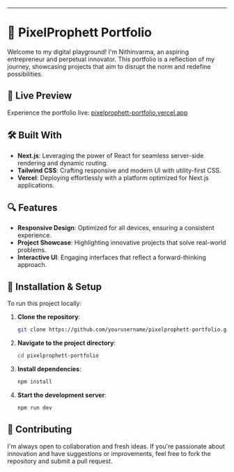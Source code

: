 

---

# 🚀 PixelProphett Portfolio

Welcome to my digital playground! I'm Nithinvarma, an aspiring entrepreneur and perpetual innovator. This portfolio is a reflection of my journey, showcasing projects that aim to disrupt the norm and redefine possibilities.

## 🌟 Live Preview

Experience the portfolio live: [pixelprophett-portfolio.vercel.app](https://pixelprophett-portfolio.vercel.app/)

## 🛠️ Built With

* **Next.js**: Leveraging the power of React for seamless server-side rendering and dynamic routing.
* **Tailwind CSS**: Crafting responsive and modern UI with utility-first CSS.
* **Vercel**: Deploying effortlessly with a platform optimized for Next.js applications.

## 🔍 Features

* **Responsive Design**: Optimized for all devices, ensuring a consistent experience.
* **Project Showcase**: Highlighting innovative projects that solve real-world problems.
* **Interactive UI**: Engaging interfaces that reflect a forward-thinking approach.

## 🚧 Installation & Setup

To run this project locally:

1. **Clone the repository**:

   ```bash
   git clone https://github.com/yourusername/pixelprophett-portfolio.git
   ```
2. **Navigate to the project directory**:

   ```bash
   cd pixelprophett-portfolio
   ```
3. **Install dependencies**:

   ```bash
   npm install
   ```
4. **Start the development server**:

   ```bash
   npm run dev
   ```

## 🤝 Contributing

I'm always open to collaboration and fresh ideas. If you're passionate about innovation and have suggestions or improvements, feel free to fork the repository and submit a pull request.
